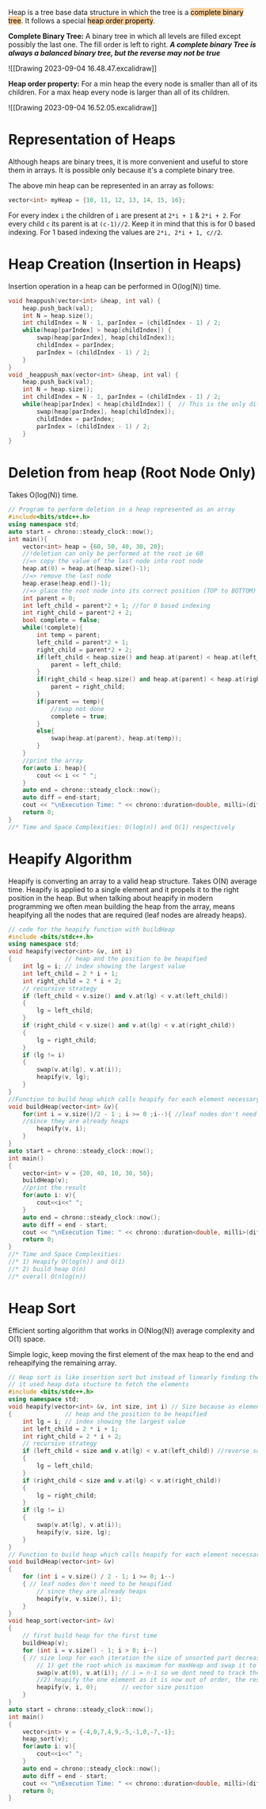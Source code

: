 Heap is a tree base data structure in which the tree is a <mark style="background: #FFB86CA6;">complete binary tree</mark>. It follows a special <mark style="background: #FFB86CA6;">heap order property</mark>.

**Complete Binary Tree:** A binary tree in which all levels are filled except possibly the last one. The fill order is left to right.
**_A complete binary Tree is always a balanced binary tree, but the reverse may not be true_**

![[Drawing 2023-09-04 16.48.47.excalidraw]]

**Heap order property:** For a min heap the every node is smaller than all of its children. For a max heap every node is larger than all of its children.

![[Drawing 2023-09-04 16.52.05.excalidraw]]


# Representation of Heaps
Although heaps are binary trees, it is more convenient and useful to store them in arrays. It is possible only because it's a complete binary tree.

The above min heap can be represented in an array as follows:
```cpp
vector<int> myHeap = {10, 11, 12, 13, 14, 15, 16};
```

For every index `i` the children of `i` are present at `2*i + 1` & `2*i + 2`. For every child `c` its parent is at `(c-1)//2`. Keep it in mind that this is for 0 based indexing. For 1 based indexing the values are `2*i, 2*i + 1, c//2`.

# Heap Creation (Insertion in Heaps)

Insertion operation in a heap can be performed in O(log(N)) time.

```cpp
void heappush(vector<int> &heap, int val) {
	heap.push_back(val);
	int N = heap.size();
	int childIndex = N - 1, parIndex = (childIndex - 1) / 2;
	while(heap[parIndex] > heap[childIndex]) {
		swap(heap[parIndex], heap[childIndex]);
		childIndex = parIndex;
		parIndex = (childIndex - 1) / 2;
	}
}
void _heappush_max(vector<int> &heap, int val) {
	heap.push_back(val);
	int N = heap.size();
	int childIndex = N - 1, parIndex = (childIndex - 1) / 2;
	while(heap[parIndex] < heap[childIndex]) {  // This is the only difference.
		swap(heap[parIndex], heap[childIndex]);
		childIndex = parIndex;
		parIndex = (childIndex - 1) / 2;
	}
}
```

# Deletion from heap (Root Node Only)

Takes O(log(N)) time.

```cpp
// Program to perform deletion in a heap represented as an array
#include<bits/stdc++.h>
using namespace std;
auto start = chrono::steady_clock::now();
int main(){
    vector<int> heap = {60, 50, 40, 30, 20};
    //!deletion can only be performed at the root ie 60
    //=> copy the value of the last node into root node
    heap.at(0) = heap.at(heap.size()-1);
    //=> remove the last node
    heap.erase(heap.end()-1);
    //=> place the root node into its correct position (TOP to BOTTOM)
    int parent = 0;
    int left_child = parent*2 + 1; //for 0 based indexing
    int right_child = parent*2 + 2;
    bool complete = false;
    while(!complete){
        int temp = parent;
        left_child = parent*2 + 1;
        right_child = parent*2 + 2;
        if(left_child < heap.size() and heap.at(parent) < heap.at(left_child)){
            parent = left_child;
        }
        if(right_child < heap.size() and heap.at(parent) < heap.at(right_child)){
            parent = right_child;
        }
        if(parent == temp){
            //swap not done
            complete = true;
        }
        else{
            swap(heap.at(parent), heap.at(temp));
        }
    }
    //print the array
    for(auto i: heap){
        cout << i << " ";
    }
    auto end = chrono::steady_clock::now();
    auto diff = end-start;
    cout << "\nExecution Time: " << chrono::duration<double, milli>(diff).count() << "ms";
    return 0;
}
//* Time and Space Complexities: O(log(n)) and O(1) respectively
```

# Heapify Algorithm
Heapify is converting an array to a valid heap structure.
Takes O(N) average time.
Heapify is applied to a single element and it propels it to the right position in the heap. But when talking about heapify in modern programming we often mean building the heap from the array, means heapifying all the nodes that are required (leaf nodes are already heaps).

```cpp
// code for the heapify function with buildHeap
#include <bits/stdc++.h>
using namespace std;
void heapify(vector<int> &v, int i)
{               // heap and the position to be heapified
    int lg = i; // index showing the largest value
    int left_child = 2 * i + 1;
    int right_child = 2 * i + 2;
    // recursive strategy
    if (left_child < v.size() and v.at(lg) < v.at(left_child))
    {
        lg = left_child;
    }
    if (right_child < v.size() and v.at(lg) < v.at(right_child))
    {
        lg = right_child;
    }
    if (lg != i)
    {
        swap(v.at(lg), v.at(i));
        heapify(v, lg);
    }
}
//Function to build heap which calls heapify for each element necessary
void buildHeap(vector<int> &v){
    for(int i = v.size()/2 - 1 ; i >= 0 ;i--){ //leaf nodes don't need to be heapified
    //since they are already heaps
        heapify(v, i);
    }
}
auto start = chrono::steady_clock::now();
int main()
{
    vector<int> v = {20, 40, 10, 30, 50};
    buildHeap(v);
    //print the result
    for(auto i: v){
        cout<<i<<" ";
    }
    auto end = chrono::steady_clock::now();
    auto diff = end - start;
    cout << "\nExecution Time: " << chrono::duration<double, milli>(diff).count() << "ms";
    return 0;
}
//* Time and Space Complexities:
//* 1) Heapify O(log(n)) and O(1)
//* 2) build heap O(n)
//* overall O(nlog(n))
```

# Heap Sort
Efficient sorting algorithm that works in O(Nlog(N)) average complexity and O(1) space.

Simple logic, keep moving the first element of the max heap to the end and reheapifying the remaining array.

```cpp
// Heap sort is like insertion sort but instead of linearly finding the min max element
// it used heap data stucture to fetch the elements
#include <bits/stdc++.h>
using namespace std;
void heapify(vector<int> &v, int size, int i) // Size because as elements get sorted one by one the pool decreases
{               // heap and the position to be heapified
    int lg = i; // index showing the largest value
    int left_child = 2 * i + 1;
    int right_child = 2 * i + 2;
    // recursive strategy
    if (left_child < size and v.at(lg) < v.at(left_child)) //reverse sort ke liye bas ye less than ko greater than kar sakte hai
    {
        lg = left_child;
    }
    if (right_child < size and v.at(lg) < v.at(right_child))
    {
        lg = right_child;
    }
    if (lg != i)
    {
        swap(v.at(lg), v.at(i));
        heapify(v, size, lg);
    }
}
// Function to build heap which calls heapify for each element necessary
void buildHeap(vector<int> &v)
{
    for (int i = v.size() / 2 - 1; i >= 0; i--)
    { // leaf nodes don't need to be heapified
        // since they are already heaps
        heapify(v, v.size(), i);
    }
}
void heap_sort(vector<int> &v)
{
    // first build heap for the first time
    buildHeap(v);
    for (int i = v.size() - 1; i > 0; i--)
    { // size loop for each iteration the size of unsorted part decreases
        // 1) get the root which is maximum for maxHeap and swap it to the end
        swap(v.at(0), v.at(i)); // i = n-1 so we dont need to track the end element i will serve both purpose
        //2) heapify the one element as it is now out of order, the result of which will be a maxHeap again
        heapify(v, i, 0);       // vector size position
    }
}
auto start = chrono::steady_clock::now();
int main()
{
    vector<int> v = {-4,0,7,4,9,-5,-1,0,-7,-1};
    heap_sort(v);
    for(auto i: v){
        cout<<i<<" ";
    }
    auto end = chrono::steady_clock::now();
    auto diff = end - start;
    cout << "\nExecution Time: " << chrono::duration<double, milli>(diff).count() << "ms";
    return 0;
}
```